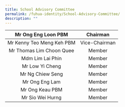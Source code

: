 ```yaml
---
title: School Advisory Committee
permalink: /fuhua-identity/School-Advisory-Committee/
description: ""
---
```

|    Mr Ong Eng Loon  PBM   |    Chairman   |
|:-------------------------:|:-------------:|
| Mr Kenny Teo Meng Keh PBM | Vice-Chairman |
|  Mr Thomas Lim Choon Quee |     Member    |
|      Mdm Lim Lai Phin     |     Member    |
|      Mr Low Yi Cheng      |     Member    |
|      Mr Ng Chiew Seng     |     Member    |
|       Mr Ong Eng Lam      |     Member    |
|      Mr Ong Keau PBM      |     Member    |
|      Mr Sio Wei Hurng     |     Member    |